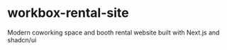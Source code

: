 # workbox-rental-site
Modern coworking space and booth rental website built with Next.js and shadcn/ui
